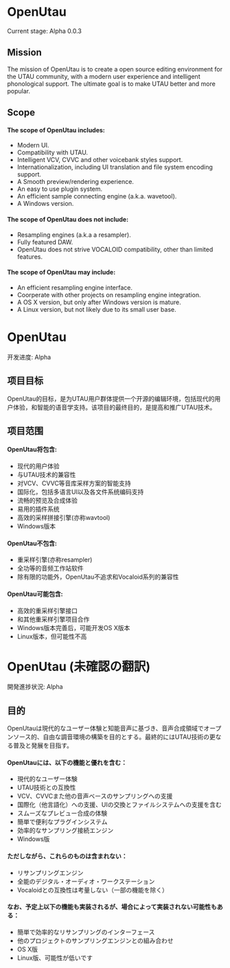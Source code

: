 # OpenUtau
Current stage: Alpha 0.0.3

## Mission
The mission of OpenUtau is to create a open source editing environment for the UTAU community, with a modern user experience and intelligent phonological support. The ultimate goal is to make UTAU better and more popular.

## Scope
#### The scope of OpenUtau includes:
- Modern UI.
- Compatibility with UTAU.
- Intelligent VCV, CVVC and other voicebank styles support.
- Internationalization, including UI translation and file system encoding support.
- A Smooth preview/rendering experience.
- An easy to use plugin system.
- An efficient sample connecting engine (a.k.a. wavetool).
- A Windows version.

#### The scope of OpenUtau does not include:
- Resampling engines (a.k.a a resampler).
- Fully featured DAW.
- OpenUtau does not strive VOCALOID compatibility, other than limited features.

#### The scope of OpenUtau may include:
- An efficient resampling engine interface.
- Coorperate with other projects on resampling engine integration.
- A OS X version, but only after Windows version is mature.
- A Linux version, but not likely due to its small user base.


# OpenUtau
开发进度: Alpha

## 项目目标
OpenUtau的目标，是为UTAU用户群体提供一个开源的编辑环境，包括现代的用户体验，和智能的语音学支持。该项目的最终目的，是提高和推广UTAU技术。

## 项目范围
#### OpenUtau将包含:
- 现代的用户体验
- 与UTAU技术的兼容性
- 对VCV、CVVC等音库采样方案的智能支持
- 国际化，包括多语言UI以及各文件系统编码支持
- 流畅的预览及合成体验
- 易用的插件系统
- 高效的采样拼接引擎(亦称wavtool)
- Windows版本

#### OpenUtau不包含:
- 重采样引擎(亦称resampler)
- 全功等的音频工作站软件
- 除有限的功能外，OpenUtau不追求和Vocaloid系列的兼容性

#### OpenUtau可能包含:
- 高效的重采样引擎接口
- 和其他重采样引擎项目合作
- Windows版本完善后，可能开发OS X版本
- Linux版本，但可能性不高


# OpenUtau (未確認の翻訳)
開発進捗状況: Alpha

## 目的
OpenUtauは現代的なユーザー体験と知能音声に基づき、音声合成領域でオープンソース的、自由な調音環境の構築を目的とする。最終的にはUTAU技術の更なる普及と発展を目指す。

#### OpenUtauには、以下の機能と優れを含む：
- 現代的なユーザー体験
- UTAU技術との互換性
- VCV、CVVCまた他の音声ベースのサンプリングへの支援
- 国際化（他言語化）への支援、UIの交換とファイルシステムへの支援を含む
- スムーズなプレビュー合成の体験
- 簡単で便利なプラグインシステム
- 効率的なサンプリング接続エンジン
- Windows版

#### ただしながら、これらのものは含まれない：
- リサンプリングエンジン
- 全能のデジタル・オーディオ・ワークステーション
- Vocaloidとの互換性は考量しない（一部の機能を除く）

#### なお、予定上以下の機能も実装されるが、場合によって実装されない可能性もある：
- 簡単で効率的なリサンプリングのインターフェース
- 他のプロジェクトのサンプリングエンジンとの組み合わせ
- OS X版
- Linux版、可能性が低いです

